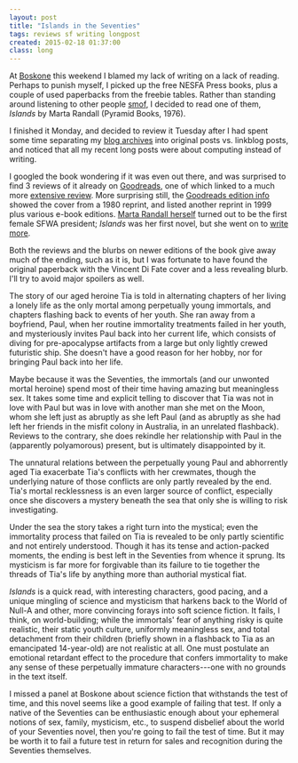 ```yaml
---
layout: post
title: "Islands in the Seventies"
tags: reviews sf writing longpost
created: 2015-02-18 01:37:00
class: long
---
```

At [Boskone](http://www.nesfa.org/boskone/) this weekend I blamed my lack of writing on a lack of reading.  Perhaps to punish myself, I picked up the free NESFA Press books, plus a couple of used paperbacks from the freebie tables.  Rather than standing around listening to other people [smof](http://www.jessesword.com/sf/view/1030), I decided to read one of them, *Islands* by Marta Randall (Pyramid Books, 1976).

I finished it Monday, and decided to review it Tuesday after I had spent some time separating my [blog archives](/blog/archive.html) into original posts vs. linkblog posts, and noticed that all my recent long posts were about computing instead of writing.

I googled the book wondering if it was even out there, and was surprised to find 3 reviews of it already on [Goodreads](http://www.goodreads.com/book/show/3034094-islands), one of which linked to a much more [extensive review](https://sfmistressworks.wordpress.com/2012/04/27/islands-marta-randall/).  More surprising still, the [Goodreads edition info](http://www.goodreads.com/work/editions/3064691-islands) showed the cover from a 1980 reprint, and listed another reprint in 1999 plus various e-book editions.  [Marta Randall herself](http://en.wikipedia.org/wiki/Marta_Randall) turned out to be the first female SFWA president; *Islands* was her first novel, but she went on to [write more](http://www.scripsit.com/BIBLIO.htm).

Both the reviews and the blurbs on newer editions of the book give away much of the ending, such as it is, but I was fortunate to have found the original paperback with the Vincent Di Fate cover and a less revealing blurb.  I'll try to avoid major spoilers as well.

The story of our aged heroine Tia is told in alternating chapters of her living a lonely life as the only mortal among perpetually young immortals, and chapters flashing back to events of her youth.  She ran away from a boyfriend, Paul, when her routine immortality treatments failed in her youth, and mysteriously invites Paul back into her current life, which consists of diving for pre-apocalypse artifacts from a large but only lightly crewed futuristic ship.  She doesn't have a good reason for her hobby, nor for bringing Paul back into her life.

Maybe because it was the Seventies, the immortals (and our unwonted mortal heroine) spend most of their time having amazing but meaningless sex.  It takes some time and explicit telling to discover that Tia was not in love with Paul but was in love with another man she met on the Moon, whom she left just as abruptly as she left Paul (and as abruptly as she had left her friends in the misfit colony in Australia, in an unrelated flashback).  Reviews to the contrary, she does rekindle her relationship with Paul in the (apparently polyamorous) present, but is ultimately disappointed by it.

The unnatural relations between the perpetually young Paul and abhorrently aged Tia exacerbate Tia's conflicts with her crewmates, though the underlying nature of those conflicts are only partly revealed by the end.  Tia's mortal recklessness is an even larger source of conflict, especially once she discovers a mystery beneath the sea that only she is willing to risk investigating.

Under the sea the story takes a right turn into the mystical; even the immortality process that failed on Tia is revealed to be only partly scientific and not entirely understood.  Though it has its tense and action-packed moments, the ending is best left in the Seventies from whence it sprung.  Its mysticism is far more for forgivable than its failure to tie together the threads of Tia's life by anything more than authorial mystical fiat.

*Islands* is a quick read, with interesting characters, good pacing, and a unique mingling of science and mysticism that harkens back to the World of Null-A and other, more convincing forays into soft science fiction.  It fails, I think, on world-building; while the immortals' fear of anything risky is quite realistic, their static youth culture, uniformly meaningless sex, and total detachment from their children (briefly shown in a flashback to Tia as an emancipated 14-year-old) are not realistic at all.  One must postulate an emotional retardant effect to the procedure that confers immortality to make any sense of these perpetually immature characters---one with no grounds in the text itself.

I missed a panel at Boskone about science fiction that withstands the test of time, and this novel seems like a good example of failing that test.  If only a native of the Seventies can be enthusiastic enough about your ephemeral notions of sex, family, mysticism, etc., to suspend disbelief about the world of your Seventies novel, then you're going to fail the test of time.  But it may be worth it to fail a future test in return for sales and recognition during the Seventies themselves.
